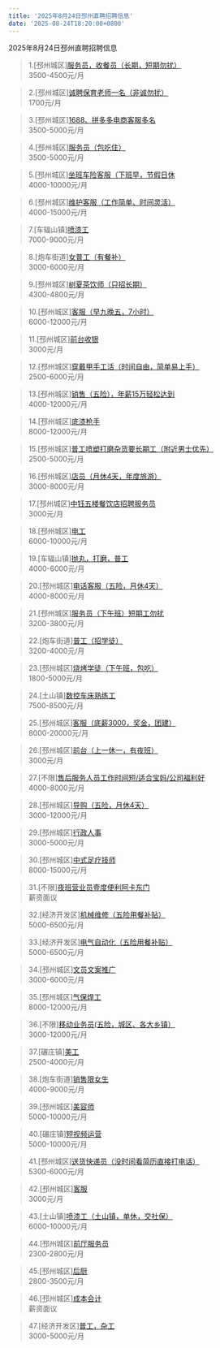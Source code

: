 ```yaml
---
title: '2025年8月24日邳州直聘招聘信息'
date: '2025-08-24T18:20:00+0800'
---
```

2025年8月24日邳州直聘招聘信息
<!--more-->
>1.[邳州城区][服务员，收餐员（长期，短期勿扰）](https://www.pizhouzhipin.com/job/18321)<br>
>3500-4500元/月

>2.[邳州城区][诚聘保育老师一名（非诚勿扰）](https://www.pizhouzhipin.com/job/29920)<br>
>1700元/月

>3.[邳州城区][1688、拼多多电商客服多名](https://www.pizhouzhipin.com/job/39009)<br>
>3500-5000元/月

>4.[邳州城区][服务员（包吃住）](https://www.pizhouzhipin.com/job/32682)<br>
>3500-5000元/月

>5.[邳州城区][坐班车险客服（下班早，节假日休](https://www.pizhouzhipin.com/job/30881)<br>
>4000-10000元/月

>6.[邳州城区][维护客服（工作简单、时间灵活）](https://www.pizhouzhipin.com/job/42149)<br>
>4000-15000元/月

>7.[车辐山镇][喷漆工](https://www.pizhouzhipin.com/job/41665)<br>
>7000-9000元/月

>8.[炮车街道][女普工（有餐补）](https://www.pizhouzhipin.com/job/35718)<br>
>3000-6000元/月

>9.[邳州城区][树夏茶饮师（只招长期）](https://www.pizhouzhipin.com/job/41561)<br>
>4300-4800元/月

>10.[邳州城区][客服（早九晚五，7小时）](https://www.pizhouzhipin.com/job/39171)<br>
>6000-12000元/月

>11.[邳州城区][前台收银](https://www.pizhouzhipin.com/job/32724)<br>
>3000元/月

>12.[邳州城区][穿戴甲手工活（时间自由，简单易上手）](https://www.pizhouzhipin.com/job/41673)<br>
>2500-6000元/月

>13.[邳州城区][销售（五险），年薪15万轻松达到](https://www.pizhouzhipin.com/job/41358)<br>
>4000-12000元/月

>14.[邳州城区][底漆枪手](https://www.pizhouzhipin.com/job/14666)<br>
>8000-12000元/月

>15.[邳州城区][普工喷塑打磨杂货要长期工（附近男士优先）](https://www.pizhouzhipin.com/job/41608)<br>
>2500-5000元/月

>16.[邳州城区][店员（月休4天，年度旅游）](https://www.pizhouzhipin.com/job/36235)<br>
>3000-8000元/月

>17.[邳州城区][中钰五楼餐饮店招聘服务员](https://www.pizhouzhipin.com/job/42280)<br>
>3000元/月

>18.[邳州城区][电工](https://www.pizhouzhipin.com/job/40282)<br>
>6000-10000元/月

>19.[车辐山镇][抛丸，打磨，普工](https://www.pizhouzhipin.com/job/40980)<br>
>4000-6000元/月

>20.[邳州城区][电话客服（五险，月休4天）](https://www.pizhouzhipin.com/job/42085)<br>
>4000-8000元/月

>21.[邳州城区][服务员（下午班）短期工勿扰](https://www.pizhouzhipin.com/job/36589)<br>
>3200-3800元/月

>22.[炮车街道][普工（招学徒）](https://www.pizhouzhipin.com/job/38375)<br>
>3200-4000元/月

>23.[邳州城区][烧烤学徒（下午班，包吃）](https://www.pizhouzhipin.com/job/30726)<br>
>1800-5000元/月

>24.[土山镇][数控车床熟练工](https://www.pizhouzhipin.com/job/41368)<br>
>7500-8500元/月

>25.[邳州城区][客服（底薪3000，奖金，团建）](https://www.pizhouzhipin.com/job/38351)<br>
>8000-20000元/月

>26.[邳州城区][前台（上一休一，有夜班）](https://www.pizhouzhipin.com/job/41422)<br>
>3000元/月

>27.[不限][售后服务人员工作时间短/适合宝妈/公司福利好](https://www.pizhouzhipin.com/job/38142)<br>
>4000-8000元/月

>28.[邳州城区][导购（五险，月休4天）](https://www.pizhouzhipin.com/job/36176)<br>
>3000-12000元/月

>29.[邳州城区][行政人事](https://www.pizhouzhipin.com/job/38366)<br>
>3000-5000元/月

>30.[邳州城区][中式足疗技师](https://www.pizhouzhipin.com/job/42281)<br>
>8000-15000元/月

>31.[不限][夜班营业员壹度便利阿卡东门](https://www.pizhouzhipin.com/job/42276)<br>
>薪资面议

>32.[经济开发区][机械维修（五险用餐补贴）](https://www.pizhouzhipin.com/job/41453)<br>
>5000-6500元/月

>33.[经济开发区][电气自动化（五险用餐补贴）](https://www.pizhouzhipin.com/job/41454)<br>
>5000-6500元/月

>34.[邳州城区][文员文案推广](https://www.pizhouzhipin.com/job/42284)<br>
>3000-6000元/月

>35.[邳州城区][气保焊工](https://www.pizhouzhipin.com/job/15316)<br>
>8000-12000元/月

>36.[不限][移动业务员(五险，城区、各大乡镇）](https://www.pizhouzhipin.com/job/33150)<br>
>3000-12000元/月

>37.[碾庄镇][美工](https://www.pizhouzhipin.com/job/42224)<br>
>2500-4000元/月

>38.[炮车街道][销售限女生](https://www.pizhouzhipin.com/job/42025)<br>
>4000-9000元/月

>39.[邳州城区][美容师](https://www.pizhouzhipin.com/job/42196)<br>
>5000-10000元/月

>40.[碾庄镇][短视频运营](https://www.pizhouzhipin.com/job/42207)<br>
>5000-10000元/月

>41.[邳州城区][送货快递员（没时间看简历直接打电话）](https://www.pizhouzhipin.com/job/37279)<br>
>5300-6000元/月

>42.[邳州城区][客服](https://www.pizhouzhipin.com/job/40406)<br>
>3000元/月

>43.[土山镇][喷漆工（土山镇，单休，交社保）](https://www.pizhouzhipin.com/job/32658)<br>
>6000-10000元/月

>44.[邳州城区][前厅服务员](https://www.pizhouzhipin.com/job/41311)<br>
>2300-2800元/月

>45.[邳州城区][后厨](https://www.pizhouzhipin.com/job/42270)<br>
>2800-3500元/月

>46.[邳州城区][成本会计](https://www.pizhouzhipin.com/job/42286)<br>
>薪资面议

>47.[经济开发区][普工，杂工](https://www.pizhouzhipin.com/job/42069)<br>
>3000-5000元/月

